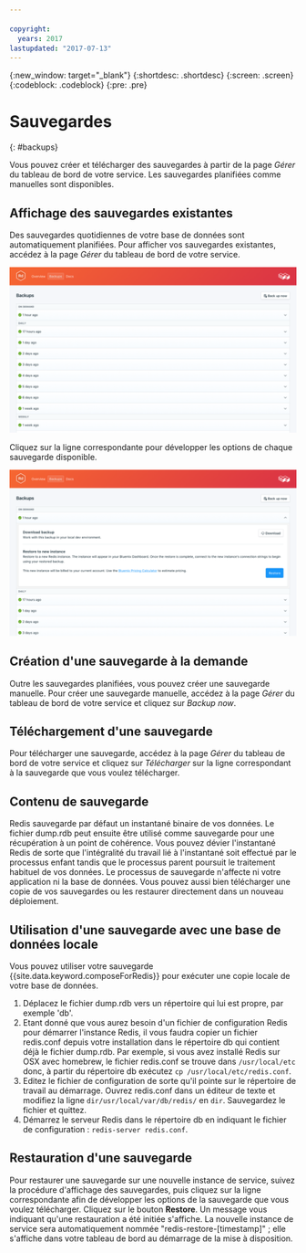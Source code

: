 ```yaml
---

copyright:
  years: 2017
lastupdated: "2017-07-13"
---
```


{:new_window: target="_blank"}
{:shortdesc: .shortdesc}
{:screen: .screen}
{:codeblock: .codeblock}
{:pre: .pre}

# Sauvegardes
{: #backups}

Vous pouvez créer et télécharger des sauvegardes à partir de la page *Gérer* du tableau de bord de votre service. Les sauvegardes planifiées comme manuelles sont disponibles.

## Affichage des sauvegardes existantes

Des sauvegardes quotidiennes de votre base de données sont automatiquement planifiées. Pour afficher vos sauvegardes existantes, accédez à la page *Gérer* du tableau de bord de votre service. 

![Sauvegardes](./images/redis-backups-show.png "Liste des sauvegardes dans le tableau de bord du service")

Cliquez sur la ligne correspondante pour développer les options de chaque sauvegarde disponible.

![Options de sauvegarde](./images/redis-backups-options.png "Options d'une sauvegarde.") 

## Création d'une sauvegarde à la demande

Outre les sauvegardes planifiées, vous pouvez créer une sauvegarde manuelle. Pour créer une sauvegarde manuelle, accédez à la page *Gérer* du tableau de bord de votre service et cliquez sur *Backup now*.

## Téléchargement d'une sauvegarde

Pour télécharger une sauvegarde, accédez à la page *Gérer* du tableau de bord de votre service et cliquez sur *Télécharger* sur la ligne correspondant à la sauvegarde que vous voulez télécharger.

## Contenu de sauvegarde

Redis sauvegarde par défaut un instantané binaire de vos données. Le fichier dump.rdb peut ensuite être utilisé comme sauvegarde pour une récupération à un point de cohérence. Vous pouvez dévier l'instantané Redis de sorte que l'intégralité du travail lié à l'instantané soit effectué par le processus enfant tandis que le processus parent poursuit le traitement habituel de vos données. Le processus de sauvegarde n'affecte ni votre application ni la base de données. Vous pouvez aussi bien télécharger une copie de vos sauvegardes ou les restaurer directement dans un nouveau déploiement.

## Utilisation d'une sauvegarde avec une base de données locale

Vous pouvez utiliser votre sauvegarde {{site.data.keyword.composeForRedis}} pour exécuter une copie locale de votre base de données. 

1. Déplacez le fichier dump.rdb vers un répertoire qui lui est propre, par exemple 'db'.
2. Etant donné que vous aurez besoin d'un fichier de configuration Redis pour démarrer l'instance Redis, il vous faudra copier un fichier redis.conf depuis votre installation dans le répertoire db qui contient déjà le fichier dump.rdb. Par exemple, si vous avez installé Redis sur OSX avec homebrew, le fichier redis.conf se trouve dans `/usr/local/etc` donc, à partir du répertoire db exécutez `cp /usr/local/etc/redis.conf`.
3. Editez le fichier de configuration de sorte qu'il pointe sur le répertoire de travail au démarrage. Ouvrez redis.conf dans un éditeur de texte et modifiez la ligne `dir/usr/local/var/db/redis/` en `dir`. Sauvegardez le fichier et quittez.
4. Démarrez le serveur Redis dans le répertoire db en indiquant le fichier de configuration : `redis-server redis.conf`.

## Restauration d'une sauvegarde

Pour restaurer une sauvegarde sur une nouvelle instance de service, suivez la procédure d'affichage des sauvegardes, puis cliquez sur la ligne correspondante afin de développer les options de la sauvegarde que vous voulez télécharger. Cliquez sur le bouton **Restore**. Un message vous indiquant qu'une restauration a été initiée s'affiche. La nouvelle instance de service sera automatiquement nommée "redis-restore-[timestamp]" ; elle s'affiche dans votre tableau de bord au démarrage de la mise à disposition.
